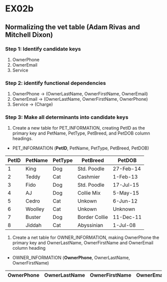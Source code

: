 # EX02b
## Normalizing the vet table (Adam Rivas and Mitchell Dixon)

### Step 1: Identify candidate keys
1. OwnerPhone
1. OwnerEmail
1. Service
### Step 2: identify functional dependencies
1. OwnerPhone -> (OwnerLastName, OwnerFirstName, OwnerEmail)
1. OwnerEmail -> (OwnerLastName, OwnerFirstName, OwnerPhone)
1. Service -> (Charge)
### Step 3: Make all determinants into candidate keys
1. Create a new table for PET_INFORMATION, creating PetID as the primary key and PetName, PetType, PetBreed, and PetDOB column headings.
* PET_INFORMATION (**PetID**, PetName, PetType, PetBreed, PetDOB)

PetID | PetName | PetType | PetBreed | PetDOB
----- | ------- | ------- | -------- | ------
1 | King | Dog | Std. Poodle | 27-Feb-14
2 | Teddy | Cat | Cashmier | 1-Feb-13
3 | Fido | Dog | Std. Poodle | 17-Jul-15
4 | AJ | Dog | Collie Mix | 5-May-15
5 | Cedro | Cat | Unkown | 6-Jun-12
6 | Woolley | Cat | Unkown | Unknown
7 | Buster | Dog | Border Collie | 11-Dec-11
8 | Jiddah | Cat | Abyssinian | 1-Jul-08

1. Create a net table for OWNER_INFORMATION, making OwnerPhone the primary key and OwnerLastName, OwnerFirstName and OwnerEmail column heading
* OWNER_INFORMATION (**OwnerPhone**, OwnerLastName, OwnerFirstName)

OwnerPhone | OwnerLastName | OwnerFirstName | OwnerEmail
----- | ------- | ------- | --------
